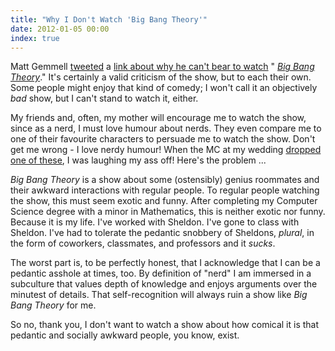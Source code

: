```yaml
---
title: "Why I Don't Watch 'Big Bang Theory'"
date: 2012-01-05 00:00
index: true
---
```


Matt Gemmell [tweeted](https://twitter.com/#!/mattgemmell/status/154934455969136641) a [link about why he can't bear to watch](http://inagist.com/mattgemmell/154934455969136641/) " _[Big Bang Theory](http://www.google.ca/url?sa=t&rct=j&q=imdb%20big%20bang%20theory&source=web&cd=1&ved=0CBwQFjAA&url=http%3A%2F%2Fwww.imdb.com%2Ftitle%2Ftt0898266%2F&ei=rd4FT9nLE-bz0gHR1aBT&usg=AFQjCNFrtMaa7gT6E-4qqWGs8AG8w0Q0SQ&sig2=3S1p55ndDsZaEX8T1tfrqA)_." It's certainly a valid criticism of the show, but to each their own. Some people might enjoy that kind of comedy; I won't call it an objectively _bad_&nbsp;show, but I can't stand to watch it, either.

My friends and, often, my mother will encourage me to watch the show, since as a nerd, I must love humour about nerds. They even compare me to one of their favourite characters to persuade me to watch the show. Don't get me wrong - I love nerdy humour! When the MC at my wedding [dropped one of these](http://en.wikipedia.org/wiki/Mathematical_joke#Jokes_with_numeral_bases), I was laughing my ass off! Here's the problem ...

_Big Bang Theory_&nbsp;is a show about some (ostensibly) genius roommates and their awkward interactions with regular people. To regular people watching the show, this must seem exotic and funny. After completing my Computer Science degree with a minor in Mathematics, this is neither exotic nor funny. Because it is my life. I've worked with Sheldon. I've gone to class with Sheldon. I've had to tolerate the pedantic snobbery of Sheldons, _plural_, in the form of coworkers, classmates, and professors and it _sucks_.

The worst part is, to be perfectly honest, that I acknowledge that I can be a pedantic asshole at times, too. By definition of "nerd" I am immersed in a subculture that values depth of knowledge and enjoys arguments over the minutest of details. That self-recognition will always ruin a show like _Big Bang Theory_ for me.

So no, thank you, I don't want to watch a show about how comical it is that pedantic and socially awkward people, you know, exist.

<!-- more -->

